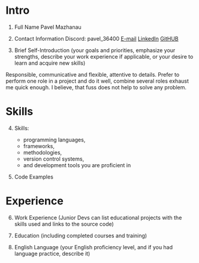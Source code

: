 # Intro

1. Full Name
Pavel Mazhanau

2. Contact Information
Discord: pavel_36400
[E-mail](mazhanau@outlook.com)
[LinkedIn](https://linkedin.com/in/pavel-mazhanau)
[GitHUB](https://github.com/mazhanau)

3. Brief Self-Introduction (your goals and priorities, emphasize your strengths, describe your work experience if applicable, or your desire to learn and acquire new skills)

Responsible, communicative and flexible, attentive to details. Prefer to perform one role in a project and do it well, combine several roles exhaust me quick enough. I believe, that fuss does not help to solve any problem.

# Skills

4. Skills:
    * programming languages,
    * frameworks,
    * methodologies,
    * version control systems,
    * and development tools you are proficient in

5. Code Examples

# Experience

6. Work Experience (Junior Devs can list educational projects with the skills used and links to the source code)

7. Education (including completed courses and training)

8. English Language (your English proficiency level, and if you had language practice, describe it)
